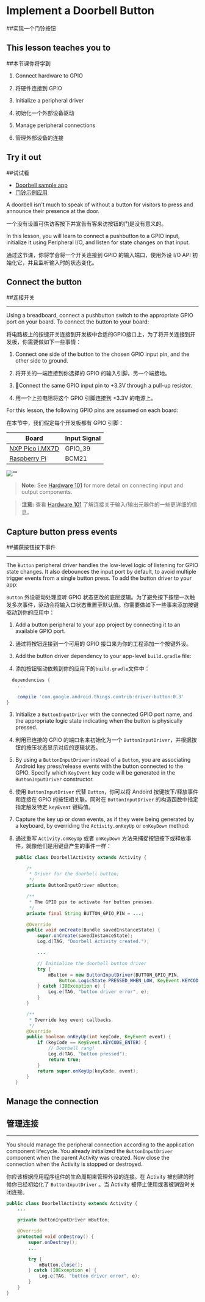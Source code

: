 # Implement a Doorbell Button

##实现一个门铃按钮

## This lesson teaches you to

##本节课你将学到

1.  Connect hardware to GPIO

2.  将硬件连接到 GPIO
3.  Initialize a peripheral driver


2. 初始化一个外部设备驱动
3. Manage peripheral connections


3. 管理外部设备的连接

## Try it out

##试试看

*   [Doorbell sample app](https://github.com/androidthings/doorbell)
*   [门铃示例应用](https://github.com/androidthings/doorbell)

A doorbell isn't much to speak of without a button for visitors to press and announce their presence at the door.

一个没有设置可供访客按下并宣告有客来访按钮的门是没有意义的。

In this lesson, you will learn to connect a pushbutton to a GPIO input, initialize it using Peripheral I/O, and listen for state changes on that input.

通过这节课，你将学会将一个开关连接到 GPIO 的输入端口，使用外设 I/O API 初始化它，并且监听输入时的状态变化。

## Connect the button

##连接开关

* * *

Using a breadboard, connect a pushbutton switch to the appropriate GPIO port on your board. To connect the button to your board:

将电路板上的按键开关连接到开发板中合适的GPIO接口上，为了将开关连接到开发板，你需要做如下一些事情：

1.  Connect one side of the button to the chosen GPIO input pin, and the other side to ground.

2.  将开关的一端连接到你选择的 GPIO 的输入引脚，另一个端接地。


2. Connect the same GPIO input pin to +3.3V through a pull-up resistor.


2. 用一个上拉电阻将这个 GPIO 引脚连接到 +3.3V 的电源上。

For this lesson, the following GPIO pins are assumed on each board:

在本节中，我们假定每个开发板都有 GPIO 引脚：

| Board                                    | Input Signal |
| ---------------------------------------- | ------------ |
| [NXP Pico i.MX7D](https://developer.android.google.cn/things/hardware/imx7d-pico-io.html) | GPIO_39      |
| [Raspberry Pi](https://developer.android.google.cn/things/hardware/raspberrypi-io.html) | BCM21        |

![""](https://developer.android.google.cn/things/images/doorbell-button-wiring.png)

> **Note:** See [Hardware 101](https://developer.android.google.cn/things/hardware/hardware-101.html) for more detail on connecting input and output components.

> **注意:** 查看  [Hardware 101](https://developer.android.google.cn/things/hardware/hardware-101.html)  了解连接关于输入/输出元器件的一些更详细的信息。

## Capture button press events

##捕获按钮按下事件

* * *

The `Button` peripheral driver handles the low-level logic of listening for GPIO state changes. It also debounces the input port by default, to avoid multiple trigger events from a single button press. To add the button driver to your app:

`Button` 外设驱动处理监听 GPIO 状态更改的底层逻辑。为了避免按下按钮一次触发多次事件，驱动会将输入口状态重置至默认值。你需要做如下一些事来添加按键驱动到你的应用中：

1.  Add a button peripheral to your app project by connecting it to an available GPIO port.

2.  通过将按钮连接到一个可用的 GPIO 接口来为你的工程添加一个按键外设。


2. Add the button driver dependency to your app-level `build.gradle` file:


2. 添加按钮驱动依赖到你的应用下的`build.gradle`文件中：

~~~groovy
  dependencies {
    ...

    compile 'com.google.android.things.contrib:driver-button:0.3'
}
~~~

3. Initialize a `ButtonInputDriver` with the connected GPIO port name, and the appropriate logic state indicating when the button is physically pressed.


3. 利用已连接的 GPIO 的端口名来初始化为一个 `ButtonInputDriver`，并根据按钮的按压状态显示对应的逻辑状态。
4. By using a `ButtonInputDriver` instead of a `Button`, you are associating Android key press/release events with the button connected to the GPIO. Specify which `KeyEvent` key code will be generated in the `ButtonInputDriver` constructor.


4. 使用 `ButtonInputDriver`  代替 `Button`，你可以将 Andoird 按键按下/释放事件和连接在 GPIO 的按钮相关联。同时在 `ButtonInputDriver` 的构造函数中指定指定触发特定 `keyEvent` 键码值。


5. Capture the key up or down events, as if they were being generated by a keyboard, by overriding the `Activity.onKeyUp` or `onKeyDown` method:


5. 通过重写 `Activity.onKeyUp` 或者 `onKeyDown` 方法来捕捉按钮按下或释放事件，就像他们是用键盘产生的事件一样：

   ~~~java
   public class DoorbellActivity extends Activity {

       /*
        * Driver for the doorbell button;
        */
       private ButtonInputDriver mButton;

       /**
        * The GPIO pin to activate for button presses.
        */
       private final String BUTTON_GPIO_PIN = ...;

       @Override
       public void onCreate(Bundle savedInstanceState) {
           super.onCreate(savedInstanceState);
           Log.d(TAG, "Doorbell Activity created.");

           ...

           // Initialize the doorbell button driver
           try {
               mButton = new ButtonInputDriver(BUTTON_GPIO_PIN,
                   Button.LogicState.PRESSED_WHEN_LOW, KeyEvent.KEYCODE_ENTER); // The keycode to send
           } catch (IOException e) {
               Log.e(TAG, "button driver error", e);
           }
       }

       /**
        * Override key event callbacks.
        */
       @Override
       public boolean onKeyUp(int keyCode, KeyEvent event) {
           if (keyCode == KeyEvent.KEYCODE_ENTER) {
               // Doorbell rang!
               Log.d(TAG, "button pressed");
               return true;
           }
           return super.onKeyUp(keyCode, event);
       }
   }
   ~~~

## Manage the connection

## 管理连接

* * *

You should manage the peripheral connection according to the application component lifecycle. You already initialized the `ButtonInputDriver` component when the parent Activity was created. Now close the connection when the Activity is stopped or destroyed.

你应该根据应用程序组件的生命周期来管理外设的连接。在 Activity 被创建的时候你已经初始化了 `ButtonInputDriver` 。当 Activity 被停止使用或者被销毁时关闭连接。

~~~java
public class DoorbellActivity extends Activity {
    ...

    private ButtonInputDriver mButton;

    @Override
    protected void onDestroy() {
        super.onDestroy();
        ...

        try {
            mButton.close();
        } catch (IOException e) {
            Log.e(TAG, "button driver error", e);
        }
    }
}
~~~

